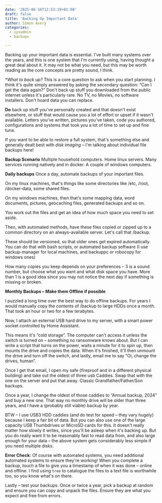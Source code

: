 ```yaml
---
date: '2025-06-16T12:53:19+01:00'
draft: false
title: 'Backing Up Important Data'
author: Simon Avery
categories:
  - sysadmin  
  - backups

---
```


Backing up your important data is essential. I've built many systems over the years, and this is one system that I'm currently using, having thought a great deal about it. It may not be what you need, but this may be worth reading as the core concepts are pretty sound, I think.

**What to back up?* This is a core question to ask when you start planning. I think it's quite simply answered by asking the secondary question: “Can I get the data again?” Don't back up stuff you downloaded from the public internet unless it's particularly rare. No TV, no Movies, no software installers. Don't hoard data you can replace.

**Do** back up stuff you've personally created and that doesn't exist elsewhere, or stuff that would cause you a lot of effort or upset if it wasn't available. Letters you've written, pictures you've taken, code you authored, configurations and systems that took you a lot of time to set up and fine tune.

If you want to be able to restore a full system, that's something else and generally dealt best with *disk imaging* – I'm talking about individual file backups here!

**Backup Scenario** Multiple household computers. Home linux servers. Many services running natively and in docker. A couple of windows computers.

**Daily backups** Once a day, automate backups of your important files.

On my linux machines, that's things like some directories like /etc, /root, /docker-data, some shared files.

On my windows machines, then that's some mapping data, word documents, pictures, geocaching files, generated backups and so on.

You work out the files and get an idea of how much space you need to set aside.

Then, with automated methods, have these files copied or zipped up to a common directory on an always-available server. Let's call that /backup.

These should be versioned, so that older ones get expired automatically. You can do that with bash scripts, or automated backup software (I use backup-manager for local machines, and backuppc or robocopy for windows ones)

How many copies you keep depends on your preferences – 3 is a sound number, but choose what you want and what disk space you have. More than 1 is a good idea since you may not notice the next day if something is missing or broken.

**Monthly Backups – Make them Offline if possible**

I puzzled a long time over the best way to do offline backups. For years I would manually copy the contents of /backup to large HDDs once a month. That took an hour or two for a few terabytes.

Now, I attach an external USB hard drive to my server, with a smart power socket controlled by Home Assistant.

This means it's “cold storage”. The computer can't access it unless the switch is turned on – something no ransomware knows about. But I can write a script that turns on the power, waits a minute for it to spin up, then mounts the drive and copies the data. When it's finished, it'll then unmount the drive and turn off the switch, and lastly, email me to say “Oi, change the drives, human”.

Once I get that email, I open my safe (fireproof and in a different physical building) and take out the oldest of three usb Caddies. Swap that with the one on the server and put that away. Classic Grandfather/Father/Son backups.

Once a year, I change the oldest of those caddies to “Annual backup, 2024” and buy a new one. That way no monthly drive will be older than three years, and I have a (probably still viable) backup by year.

BTW – I use USB3 HDD caddies (and do test for speed – they vary hugely) because I keep a fair bit of data. But you can also use one of the large capacity USB Thumbdrives or MicroSD cards for this. It doesn't really matter how slowly it writes, since you'll be asleep when it's backing up. But you do really want it to be reasonably fast to read data from, and also large enough for your data – the above system gets considerably less simple if you need multiple disks.

**Error Check:** Of course with automated systems, you need additional automated systems to ensure they're working! When you complete a backup, touch a file to give you a timestamp of when it was done – online and offline. I find using `tree` to catalogue the files to a text file is worthwhile too, so you know what's on there.

Lastly – test your backups. Once or twice a year, pick a backup at random and ensure you can copy and unpack the files. Ensure they are what you expect and free from errors.

